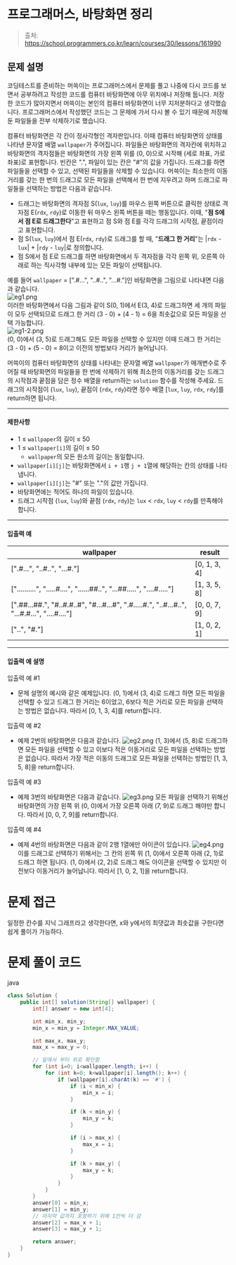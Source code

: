 # 프로그래머스, 바탕화면 정리

> 출처: https://school.programmers.co.kr/learn/courses/30/lessons/161990

## 문제 설명

코딩테스트를 준비하는 머쓱이는 프로그래머스에서 문제를 풀고 나중에 다시 코드를 보면서 공부하려고 작성한 코드를 컴퓨터 바탕화면에 아무 위치에나 저장해 둡니다. 저장한 코드가 많아지면서 머쓱이는 본인의 컴퓨터 바탕화면이 너무 지저분하다고 생각했습니다. 프로그래머스에서 작성했던 코드는 그 문제에 가서 다시 볼 수 있기 때문에 저장해 둔 파일들을 전부 삭제하기로 했습니다.

컴퓨터 바탕화면은 각 칸이 정사각형인 격자판입니다. 이때 컴퓨터 바탕화면의 상태를 나타낸 문자열 배열 `wallpaper`가 주어집니다. 파일들은 바탕화면의 격자칸에 위치하고 바탕화면의 격자점들은 바탕화면의 가장 왼쪽 위를 (0, 0)으로 시작해 (세로 좌표, 가로 좌표)로 표현합니다. 빈칸은 ".", 파일이 있는 칸은 "#"의 값을 가집니다. 드래그를 하면 파일들을 선택할 수 있고, 선택된 파일들을 삭제할 수 있습니다. 머쓱이는 최소한의 이동거리를 갖는 한 번의 드래그로 모든 파일을 선택해서 한 번에 지우려고 하며 드래그로 파일들을 선택하는 방법은 다음과 같습니다.

-   드래그는 바탕화면의 격자점 S(`lux`, `luy`)를 마우스 왼쪽 버튼으로 클릭한 상태로 격자점 E(`rdx`, `rdy`)로 이동한 뒤 마우스 왼쪽 버튼을 떼는 행동입니다. 이때, "**점 S에서 점 E로 드래그한다**"고 표현하고 점 S와 점 E를 각각 드래그의 시작점, 끝점이라고 표현합니다.
-   점 S(`lux`, `luy`)에서 점 E(`rdx`, `rdy`)로 드래그를 할 때, "**드래그 한 거리**"는 |`rdx` \- `lux`| \+ |`rdy` \- `luy`|로 정의합니다.
-   점 S에서 점 E로 드래그를 하면 바탕화면에서 두 격자점을 각각 왼쪽 위, 오른쪽 아래로 하는 직사각형 내부에 있는 모든 파일이 선택됩니다.

예를 들어 `wallpaper` = \[".#...", "..#..", "...#."\]인 바탕화면을 그림으로 나타내면 다음과 같습니다.  
![eg1.png](https://grepp-programmers.s3.ap-northeast-2.amazonaws.com/files/production/ec8b3f44-17e9-4044-8117-fad0f1f4402f/eg1.png)  
이러한 바탕화면에서 다음 그림과 같이 S(0, 1)에서 E(3, 4)로 드래그하면 세 개의 파일이 모두 선택되므로 드래그 한 거리 (3 - 0) + (4 - 1) = 6을 최솟값으로 모든 파일을 선택 가능합니다.  
![eg1-2.png](https://grepp-programmers.s3.ap-northeast-2.amazonaws.com/files/production/e69e8776-4e56-4abb-b2a7-3dc695620ef4/eg1-2.png)  
(0, 0)에서 (3, 5)로 드래그해도 모든 파일을 선택할 수 있지만 이때 드래그 한 거리는 (3 - 0) + (5 - 0) = 8이고 이전의 방법보다 거리가 늘어납니다.

머쓱이의 컴퓨터 바탕화면의 상태를 나타내는 문자열 배열 `wallpaper`가 매개변수로 주어질 때 바탕화면의 파일들을 한 번에 삭제하기 위해 최소한의 이동거리를 갖는 드래그의 시작점과 끝점을 담은 정수 배열을 return하는 `solution` 함수를 작성해 주세요. 드래그의 시작점이 (`lux`, `luy`), 끝점이 (`rdx`, `rdy`)라면 정수 배열 \[`lux`, `luy`, `rdx`, `rdy`\]를 return하면 됩니다.

---

#### 제한사항

-   1 ≤ `wallpaper`의 길이 ≤ 50
-   1 ≤ `wallpaper[i]`의 길이 ≤ 50
    -   `wallpaper`의 모든 원소의 길이는 동일합니다.
-   `wallpaper[i][j]`는 바탕화면에서 `i + 1`행 `j + 1`열에 해당하는 칸의 상태를 나타냅니다.
-   `wallpaper[i][j]`는 "#" 또는 "."의 값만 가집니다.
-   바탕화면에는 적어도 하나의 파일이 있습니다.
-   드래그 시작점 (`lux`, `luy`)와 끝점 (`rdx`, `rdy`)는 `lux` < `rdx`, `luy` < `rdy`를 만족해야 합니다.

---

#### 입출력 예

| wallpaper                                                                                     | result         |
| --------------------------------------------------------------------------------------------- | -------------- |
| \[".#...", "..#..", "...#."\]                                                                 | \[0, 1, 3, 4\] |
| \["..........", ".....#....", "......##..", "...##.....", "....#....."\]                      | \[1, 3, 5, 8\] |
| \[".##...##.", "#..#.#..#", "#...#...#", ".#.....#.", "..#...#..", "...#.#...", "....#...."\] | \[0, 0, 7, 9\] |
| \["..", "#."\]                                                                                | \[1, 0, 2, 1\] |

---

#### 입출력 예 설명

입출력 예 #1

-   문제 설명의 예시와 같은 예제입니다. (0, 1)에서 (3, 4)로 드래그 하면 모든 파일을 선택할 수 있고 드래그 한 거리는 6이었고, 6보다 적은 거리로 모든 파일을 선택하는 방법은 없습니다. 따라서 \[0, 1, 3, 4\]를 return합니다.

입출력 예 #2

-   예제 2번의 바탕화면은 다음과 같습니다.
    ![eg2.png](https://grepp-programmers.s3.ap-northeast-2.amazonaws.com/files/production/8bf4e2ba-1700-4231-a6ed-c18455919928/eg2.png)
    (1, 3)에서 (5, 8)로 드래그하면 모든 파일을 선택할 수 있고 이보다 적은 이동거리로 모든 파일을 선택하는 방법은 없습니다. 따라서 가장 적은 이동의 드래그로 모든 파일을 선택하는 방법인 \[1, 3, 5, 8\]을 return합니다.

입출력 예 #3

-   예제 3번의 바탕화면은 다음과 같습니다.
    ![eg3.png](https://grepp-programmers.s3.ap-northeast-2.amazonaws.com/files/production/7cc308f7-b8d7-482e-9e06-18bc1133aea0/eg3.png)
    모든 파일을 선택하기 위해선 바탕화면의 가장 왼쪽 위 (0, 0)에서 가장 오른쪽 아래 (7, 9)로 드래그 해야만 합니다. 따라서 \[0, 0, 7, 9\]를 return합니다.

입출력 예 #4

-   예제 4번의 바탕화면은 다음과 같이 2행 1열에만 아이콘이 있습니다.
    ![eg4.png](https://grepp-programmers.s3.ap-northeast-2.amazonaws.com/files/production/5f726562-04dd-4056-8dd7-e58d1519f6ec/eg4.png)
    이를 드래그로 선택하기 위해서는 그 칸의 왼쪽 위 (1, 0)에서 오른쪽 아래 (2, 1)로 드래그 하면 됩니다. (1, 0)에서 (2, 2)로 드래그 해도 아이콘을 선택할 수 있지만 이전보다 이동거리가 늘어납니다. 따라서 \[1, 0, 2, 1\]을 return합니다.

# 문제 접근

일정한 칸수를 지닉 그래프라고 생각한다면, x와 y에서의 최댓값과 최솟값을 구한다면 쉽게 풀이가 가능하다.

# 문제 풀이 코드

java

```java
class Solution {
    public int[] solution(String[] wallpaper) {
        int[] answer = new int[4];

        int min_x, min_y;
        min_x = min_y = Integer.MAX_VALUE;

        int max_x, max_y;
        max_x = max_y = 0;

        // 밑에서 부터 위로 확인함
        for (int i=0; i<wallpaper.length; i++) {
            for (int k=0; k<wallpaper[i].length(); k++) {
                if (wallpaper[i].charAt(k) == '#') {
                    if (i < min_x) {
                        min_x = i;
                    }

                    if (k < min_y) {
                        min_y = k;
                    }

                    if (i > max_x) {
                        max_x = i;
                    }

                    if (k > max_y) {
                        max_y = k;
                    }
                }
            }
        }
        answer[0] = min_x;
        answer[1] = min_y;
        // 마지막 값까지 포함하기 위해 1칸씩 더 감
        answer[2] = max_x + 1;
        answer[3] = max_y + 1;

        return answer;
    }
}
```
